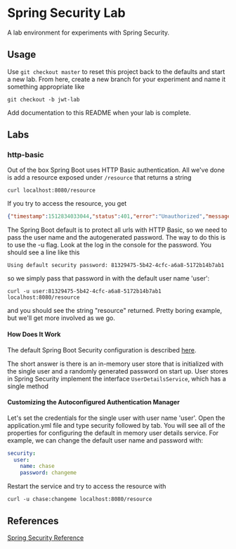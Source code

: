 # Spring Security Lab

A lab environment for experiments with Spring Security.

## Usage

Use `git checkout master` to reset this project back to the defaults and start a new lab. From here, create a new branch for your experiment and name it something appropriate like

```
git checkout -b jwt-lab
```

Add documentation to this README when your lab is complete.

## Labs

### http-basic

Out of the box Spring Boot uses HTTP Basic authentication. All we've done is add a resource exposed under `/resource` that returns a string

```
curl localhost:8080/resource
```

If you try to access the resource, you get

```json
{"timestamp":1512834033044,"status":401,"error":"Unauthorized","message":"Full authentication is required to access this resource","path":"/resource"}
```

The Spring Boot default is to protect all urls with HTTP Basic, so we need to pass the user name and the autogenerated password. The way to do this is to use the -u flag. Look at the log in the console for the password. You should see a line like this

```
Using default security password: 81329475-5b42-4cfc-a6a8-5172b14b7ab1
```

so we simply pass that password in with the default user name 'user':

```
curl -u user:81329475-5b42-4cfc-a6a8-5172b14b7ab1 localhost:8080/resource 
```

and you should see the string "resource" returned. Pretty boring example, but we'll get more involved as we go.

#### How Does It Work

The default Spring Boot Security configuration is described [here](https://docs.spring.io/spring-boot/docs/1.5.9.RELEASE/reference/htmlsingle/#boot-features-security).

The short answer is there is an in-memory user store that is initialized with the single user and a randomly generated password on start up. User stores in Spring Security implement the interface `UserDetailsService`, which has a single method 

#### Customizing the Autoconfigured Authentication Manager

Let's set the credentials for the single user with user name 'user'. Open the application.yml file and type security followed by tab. You will see all of the properties for configuring the default in memory user details service. For example, we can change the default user name and password with:

```yaml
security:
  user:
    name: chase
    password: changeme
```

Restart the service and try to access the resource with

```
curl -u chase:changeme localhost:8080/resource
```

## References

[Spring Security Reference](https://docs.spring.io/spring-security/site/docs/5.0.0.RELEASE/reference/htmlsingle/)
